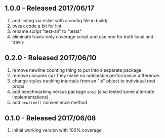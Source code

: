 ## 1.0.0 - Released 2017/06/17

1. add linting via eslint with a config file in build/
2. tweak code a bit for lint
3. rename script "test-all" to "tests"
4. eliminate travis-only coverage script and use one for both local and travis


## 0.2.0 - Released 2017/06/10

1. remove newline counting thing to put into a separate package
2. remove closures cuz they make no noticeable performance difference.
3. change styles tracking internals from an "is" object to individual root props
4. add benchmarking versus package `ansi` (also tested some alternate implementations)
5. add `newline()` convenience method


## 0.1.0 - Released 2017/06/08

1. initial working version with 100% coverage
